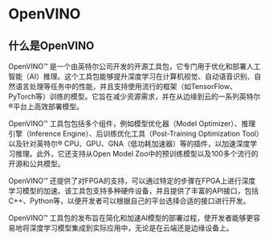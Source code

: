 # OpenVINO

## 什么是OpenVINO

OpenVINO™ 是一个由英特尔公司开发的开源工具包，它专门用于优化和部署人工智能（AI）推理。这个工具包能够提升深度学习在计算机视觉、自动语音识别、自然语言处理等任务中的性能，并且支持使用流行的框架（如TensorFlow、PyTorch等）训练的模型。它旨在减少资源需求，并在从边缘到云的一系列英特尔®平台上高效部署模型。

OpenVINO™ 工具包包括多个组件，例如模型优化器（Model Optimizer）、推理引擎（Inference Engine）、后训练优化工具（Post-Training Optimization Tool）以及针对英特尔® CPU、GPU、GNA（低功耗加速器）等的插件，以加速深度学习推理。此外，它还支持从Open Model Zoo中的预训练模型以及100多个流行的开源和公共模型。

OpenVINO™ 还提供了对FPGA的支持，可以通过特定的步骤在FPGA上进行深度学习模型的加速。该工具包支持多种硬件设备，并且提供了丰富的API接口，包括C++、Python等，以便开发者可以根据自己的平台选择合适的接口进行开发。

OpenVINO™ 工具包的发布旨在简化和加速AI模型的部署过程，使开发者能够更容易地将深度学习模型集成到实际应用中，无论是在云端还是边缘设备上。

## 